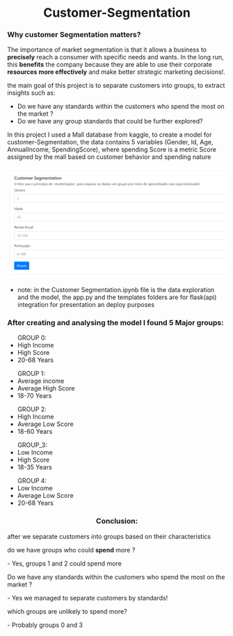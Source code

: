 <h1 align=center> Customer-Segmentation </h1>
<h3> Why customer Segmentation matters?</h3>

The importance of market segmentation is that it allows a business to <b>precisely</b> reach a consumer with specific needs and wants. In the long run, this <b>benefits</b> the company because they are able to use their corporate <b>resources more effectively</b> and make better strategic marketing decisions!.

the main goal of this project is to separate customers into groups, to extract insights such as: 
<ul>
<li>Do we have any standards within the customers who spend the most on the market ?</li>
<li>Do we have any group standards that could be further explored? </li>
</ul>
In this project I used a Mall database from kaggle, to create a model for customer-Segmentation, the data contains 5 variables (Gender, Id, Age, AnnualIncome, SpendingScore), where spending Score is a metric Score assigned by the mall based on customer behavior and spending nature

![Main](https://github.com/carlosal249/customer-Segmentation/blob/master/head.png)
* note: in the Customer Segmentation.ipynb file is the data exploration and the model, the app.py and the templates folders are for flask(api) integration for presentation an deploy purposes

<h3> After creating and analysing the model I found 5 Major groups:</h3>

<ul> GROUP 0:</br>   	  
 <li> High Income </li>
 <li> High Score </li>
 <li> 20-68 Years </li>
</ul>

<ul> GROUP 1:</br>
 <li> Average income </li>
 <li> Average High Score </li>
 <li> 18-70 Years </li>
</ul>

<ul> GROUP 2:</br>
 <li> High Income</li>
 <li> Average Low Score </li>
 <li> 18-60 Years </li>
</ul>

<ul> GROUP_3:</br>
 <li> Low Income </li>
 <li> High Score </li>
 <li> 18-35 Years </li>
</ul>

<ul> GROUP 4:</br>
<li> Low Income </li>
<li> Average Low Score </li>
<li> 20-68 Years </li>
</ul>

<h3 align=center> Conclusion: </h3>
after we separate customers into groups based on their characteristics
<p> do we have groups who could <b>spend</b> more ?</p> 
 - Yes, groups 1 and 2 could spend more 
<p> Do we have any standards within the customers who spend the most on the market ?</p>
 - Yes we managed to separate customers by standards! 
<p> which groups are unlikely to spend more?</p>
 - Probably groups 0 and 3
